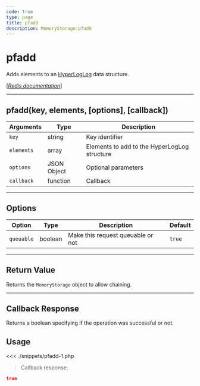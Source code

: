 ```yaml
---
code: true
type: page
title: pfadd
description: MemoryStorage:pfadd
---
```


# pfadd

Adds elements to an [HyperLogLog](https://en.wikipedia.org/wiki/HyperLogLog) data structure.

[[_Redis documentation_]](https://redis.io/commands/pfadd)

---

## pfadd(key, elements, [options], [callback])

| Arguments  | Type        | Description                                  |
| ---------- | ----------- | -------------------------------------------- |
| `key`      | string      | Key identifier                               |
| `elements` | array       | Elements to add to the HyperLogLog structure |
| `options`  | JSON Object | Optional parameters                          |
| `callback` | function    | Callback                                     |

---

## Options

| Option     | Type    | Description                       | Default |
| ---------- | ------- | --------------------------------- | ------- |
| `queuable` | boolean | Make this request queuable or not | `true`  |

---

## Return Value

Returns the `MemoryStorage` object to allow chaining.

---

## Callback Response

Returns a boolean specifying if the operation was successful or not.

## Usage

<<< ./snippets/pfadd-1.php

> Callback response:

```json
true
```
